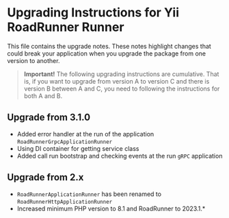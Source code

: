 # Upgrading Instructions for Yii RoadRunner Runner

This file contains the upgrade notes. These notes highlight changes that could break your
application when you upgrade the package from one version to another.

> **Important!** The following upgrading instructions are cumulative. That is, if you want
> to upgrade from version A to version C and there is version B between A and C, you need
> to following the instructions for both A and B.

## Upgrade from 3.1.0

- Added error handler at the run of the application `RoadRunnerGrpcApplicationRunner`
- Using DI container for getting service class
- Added call run bootstrap and checking events at the run `gRPC` application

## Upgrade from 2.x

- `RoadRunnerApplicationRunner` has been renamed to `RoadRunnerHttpApplicationRunner`
- Increased minimum PHP version to 8.1 and RoadRunner to 2023.1.*
